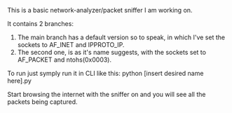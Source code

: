 This is a basic network-analyzer/packet sniffer I am working on.

It contains 2 branches:
  1. The main branch has a default version so to speak, in which I've set the sockets to AF_INET and IPPROTO_IP.
  2. The second one, is as it's name suggests, with the sockets set to AF_PACKET and ntohs(0x0003).
  
To run just symply run it in CLI like this:
  python [insert desired name here].py

Start browsing the internet with the sniffer on and you will see all the packets being captured.
